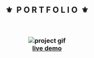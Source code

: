 <div align="center">
  <h2>⚜️&nbsp; P O R T F O L I O &nbsp;⚜️</h2>
</div>

<br>

<h3 align="center">
  <img src="./.github/readme-gif.gif" alt="project gif">
  <br>
  <a href="https://erick-kuwahara.netlify.app/">live demo</a>
</h3>
